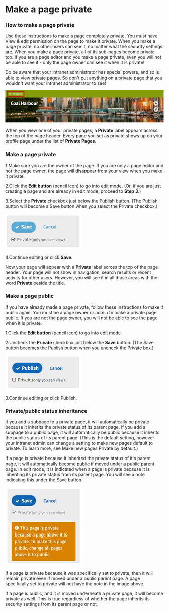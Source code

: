# Make a page private

### How to make a page private

Use these instructions to make a page completely private. You must have View & edit permission on the page to make it private. When you make a page private, no other users can see it, no matter what the security settings are. When you make a page private, all of its sub-pages become private too. If you are a page editor and you make a page private, even you will not be able to see it - only the page owner can see it when it is private!  
  
Do be aware that your intranet administrator has special powers, and so is able to view private pages. So don't put anything on a private page that you wouldn't want your intranet administrator to see!

![](../../.gitbook/assets/1%20%287%29.jpg)



When you view one of your private pages, a **Private** label appears across the top of the page header. Every page you set as private shows up on your profile page under the list of **Private Pages**. 

### Make a page private 

1.Make sure you are the owner of the page. If you are only a page editor and not the page owner, the page will disappear from your view when you make it private.

2.Click the **Edit button** \(pencil icon\) to go into edit mode. \(Or, if you are just creating a page and are already in edit mode, proceed to **Step 3**.\)

3.Select the **Private** checkbox just below the Publish button. \(The Publish button will become a Save button when you select the Private checkbox.\)

![](../../.gitbook/assets/2%20%288%29.jpg)

4.Continue editing or click **Save**.

Now your page will appear with a **Private** label across the top of the page header. Your page will not show in navigation, search results or recent activity for other users. However, you will see it in all those areas with the word **Private** beside the title.

### Make a page public

If you have already made a page private, follow these instructions to make it public again. You must be a page owner or admin to make a private page public. If you are not the page owner, you will not be able to see the page when it is private.

1.Click the **Edit button** \(pencil icon\) to go into edit mode.

2.Uncheck the **Private** checkbox just below the **Save** button. \(The Save button becomes the Publish button when you uncheck the Private box.\)

![](../../.gitbook/assets/3%20%2818%29.jpg)



3.Continue editing or click Publish.

### Private/public status inheritance

If you add a subpage to a private page, it will automatically be private because it inherits the private status of its parent page. If you add a subpage to a public page, it will automatically be public because it inherits the public status of its parent page. \(This is the default setting, however your intranet admin can change a setting to make new pages default to private. To learn more, see Make new pages Private by default.\)  
  
If a page is private because it inherited the private status of it's parent page, it will automatically become public if moved under a public parent page. In edit mode, it is indicated when a page is private because it is inheriting its private status from its parent page. You will see a note indicating this under the Save button.

![](../../.gitbook/assets/4%20%2852%29.jpg)

If a page is private because it was specifically set to private, then it will remain private even if moved under a public parent page. A page specifically set to private will not have the note in the image above.

If a page is public, and it is moved underneath a private page, it will become private as well. This is true regardless of whether the page inherits its security settings from its parent page or not.  


